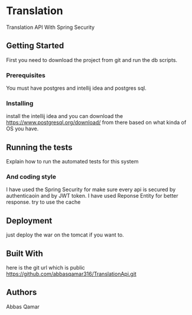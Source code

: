 # Translation 



Translation API With Spring Security


## Getting Started

First you need to download the project from git and run the db scripts.


### Prerequisites

You must have postgres and intellij idea and postgres sql.


### Installing

install the intellij idea and you can download the https://www.postgresql.org/download/ from there based on what kinda of OS you have.


## Running the tests

Explain how to run the automated tests for this system

### And coding style 

I have used the Spring Security for make sure every api is secured by authenticaoin and by JWT token.
I have used Reponse Entity for better response.
try to use the cache 

## Deployment


just deploy the war on the tomcat if you want to.


## Built With

here is the git url which is public
https://github.com/abbasqamar316/TranslationApi.git



## Authors


Abbas Qamar


